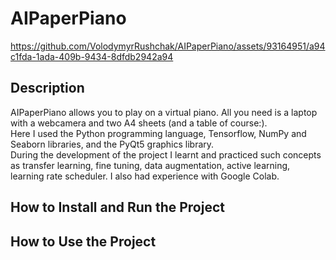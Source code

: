 # AIPaperPiano

https://github.com/VolodymyrRushchak/AIPaperPiano/assets/93164951/a94c1fda-1ada-409b-9434-8dfdb2942a94

## Description
AIPaperPiano allows you to play on a virtual piano. All you need is a laptop with a webcamera and two A4 sheets (and a table of course:). <br />
Here I used the Python programming language, Tensorflow, NumPy and Seaborn libraries, and the PyQt5 graphics library. <br />
During the development of the project I learnt and practiced such concepts as transfer learning, fine tuning, data augmentation, active learning, learning rate scheduler. I also had experience with Google Colab.

## How to Install and Run the Project



## How to Use the Project

